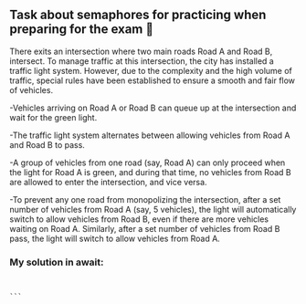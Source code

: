 
## Task about semaphores for practicing when preparing for the exam 🛂

There exits an intersection where two main roads Road A and Road B, intersect. To manage traffic at this intersection, the city has installed a traffic light system. However, due to the complexity and the high volume of traffic, special rules have been established to ensure a smooth and fair flow of vehicles.

-Vehicles arriving on Road A or Road B can queue up at the intersection and wait for the green light.

-The traffic light system alternates between allowing vehicles from Road A and Road B to pass.

-A group of vehicles from one road (say, Road A) can only proceed when the light for Road A is green, and during that time, no vehicles from Road B are allowed to enter the intersection, and vice versa.

-To prevent any one road from monopolizing the intersection, after a set number of vehicles from Road A (say, 5 vehicles), the light will automatically switch to allow vehicles from Road B, even if there are more vehicles waiting on Road A. Similarly, after a set number of vehicles from Road B pass, the light will switch to allow vehicles from Road A.

### My solution in await: 
````


```